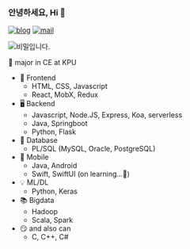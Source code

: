 ### 안녕하세요, Hi 👋
[![blog](http://img.shields.io/badge/-%20blog-purple?style=round-square&logo=github&link=https://outstanding1301.github.io/)](https://outstanding1301.github.io/) [![mail](https://img.shields.io/badge/outstanding1301@gmail.com-d14836?style=flat-square&logo=Gmail&logoColor=white&link=mailto:outstanding1301@gmail.com)](mailto:outstanding1301@gmail.com)

<img src="https://media.giphy.com/media/y9hjvnO2bwJbO/giphy.gif" alt="비밀입니다.">

🚀 major in CE at KPU

- 📃 Frontend
  - HTML, CSS, Javascript
  - React, MobX, Redux
- 🖥 Backend
  - Javascript, Node.JS, Express, Koa, serverless
  - Java, Springboot
  - Python, Flask
- 💾 Database
  - PL/SQL (MySQL, Oracle, PostgreSQL)
- 📱 Mobile
  - Java, Android
  - Swift, SwiftUI (on learning...🐣)
- 💡 ML/DL
  - Python, Keras
- 📚 Bigdata
  - Hadoop
  - Scala, Spark
- 😏 and also can
  - C, C++, C#
